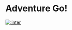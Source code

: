 # Adventure Go!
[![linter](https://github.com/osamaHamad-github/final_project/workflows/linter/badge.svg)](https://github.com/marketplace/actions/super-linter)
